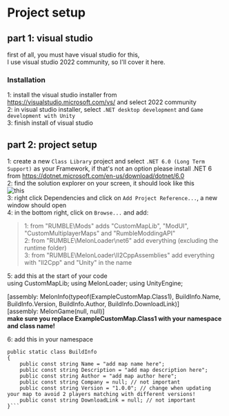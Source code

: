 # Project setup

## part 1: visual studio

first of all, you must have visual studio for this, <br />
I use visual studio 2022 community, so I'll cover it here.

### Installation

1: install the visual studio installer from https://visualstudio.microsoft.com/vs/ and select 2022 community <br />
2: in visual studio installer, select `.NET desktop development` and `Game development with Unity` <br />
3: finish install of visual studio


## part 2: project setup

1: create a new `Class Library` project and select `.NET 6.0 (Long Term Support)` as your Framework, if that's not an option please install .NET 6 from https://dotnet.microsoft.com/en-us/download/dotnet/6.0 <br />
2: find the solution explorer on your screen, it should look like this <br />
![this](https://imgur.com/y1MTxhG.png) <br />
3: right click Dependencies and click on `Add Project Reference...`, a new window should open <br />
4: in the bottom right, click on `Browse...` and add: <br />
> 1: from "RUMBLE\Mods" adds "CustomMapLib", "ModUI", "CustomMultiplayerMaps" and "RumbleModdingAPI" <br />
> 2: from "RUMBLE\MelonLoader\net6" add everything (excluding the runtime folder) <br />
> 3: from "RUMBLE\MelonLoader\Il2CppAssemblies" add everything with "Il2Cpp" and "Unity" in the name

5: add this at the start of your code <br />
using CustomMapLib;
using MelonLoader;
using UnityEngine;

[assembly: MelonInfo(typeof(ExampleCustomMap.Class1), BuildInfo.Name, BuildInfo.Version, BuildInfo.Author, BuildInfo.DownloadLink)] <br />
[assembly: MelonGame(null, null)] <br />
**make sure you replace ExampleCustomMap.Class1 with your namespace and class name!**

6: add this in your namespace 
```
public static class BuildInfo
{
    public const string Name = "add map name here";
    public const string Description = "add map description here";
    public const string Author = "add map author here";
    public const string Company = null; // not important
    public const string Version = "1.0.0"; // change when updating your map to avoid 2 players matching with different versions!
    public const string DownloadLink = null; // not important
}```
